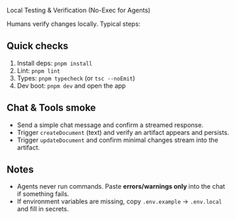 Local Testing & Verification (No-Exec for Agents)

Humans verify changes locally. Typical steps:

## Quick checks
1. Install deps: `pnpm install`
2. Lint: `pnpm lint`
3. Types: `pnpm typecheck` (or `tsc --noEmit`)
4. Dev boot: `pnpm dev` and open the app

## Chat & Tools smoke
- Send a simple chat message and confirm a streamed response.
- Trigger `createDocument` (text) and verify an artifact appears and persists.
- Trigger `updateDocument` and confirm minimal changes stream into the artifact.

## Notes
- Agents never run commands. Paste **errors/warnings only** into the chat if something fails.
- If environment variables are missing, copy `.env.example` → `.env.local` and fill in secrets.

